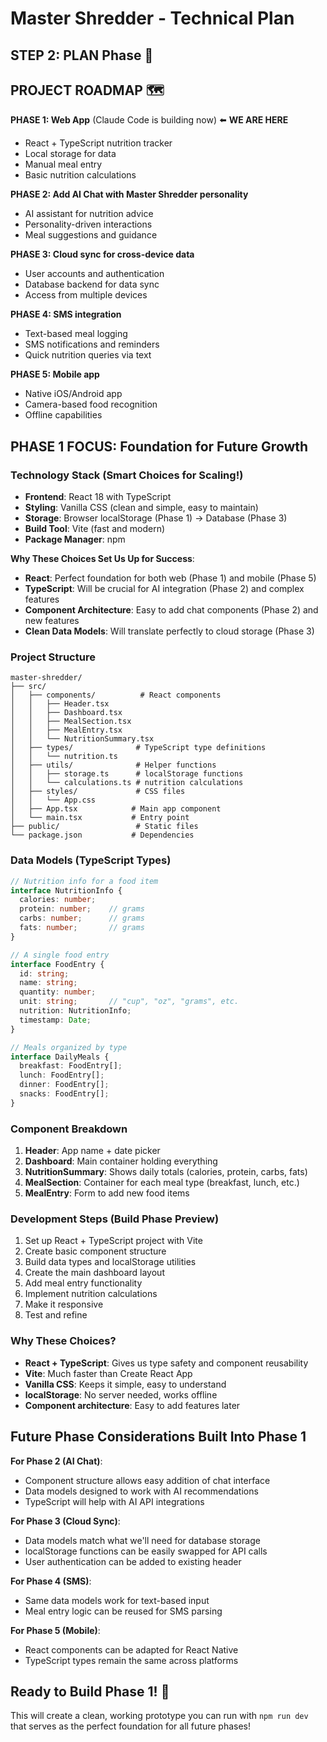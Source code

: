 # Master Shredder - Technical Plan

## STEP 2: PLAN Phase 🔄

## PROJECT ROADMAP 🗺️

**PHASE 1: Web App** (Claude Code is building now) ⬅️ **WE ARE HERE**
- React + TypeScript nutrition tracker
- Local storage for data
- Manual meal entry
- Basic nutrition calculations

**PHASE 2: Add AI Chat with Master Shredder personality**
- AI assistant for nutrition advice
- Personality-driven interactions
- Meal suggestions and guidance

**PHASE 3: Cloud sync for cross-device data**
- User accounts and authentication
- Database backend for data sync
- Access from multiple devices

**PHASE 4: SMS integration**
- Text-based meal logging
- SMS notifications and reminders
- Quick nutrition queries via text

**PHASE 5: Mobile app**
- Native iOS/Android app
- Camera-based food recognition
- Offline capabilities

## PHASE 1 FOCUS: Foundation for Future Growth

### Technology Stack (Smart Choices for Scaling!)
- **Frontend**: React 18 with TypeScript
- **Styling**: Vanilla CSS (clean and simple, easy to maintain)
- **Storage**: Browser localStorage (Phase 1) → Database (Phase 3)
- **Build Tool**: Vite (fast and modern)
- **Package Manager**: npm

**Why These Choices Set Us Up for Success**:
- **React**: Perfect foundation for both web (Phase 1) and mobile (Phase 5)
- **TypeScript**: Will be crucial for AI integration (Phase 2) and complex features
- **Component Architecture**: Easy to add chat components (Phase 2) and new features
- **Clean Data Models**: Will translate perfectly to cloud storage (Phase 3)

### Project Structure
```
master-shredder/
├── src/
│   ├── components/          # React components
│   │   ├── Header.tsx
│   │   ├── Dashboard.tsx
│   │   ├── MealSection.tsx
│   │   ├── MealEntry.tsx
│   │   └── NutritionSummary.tsx
│   ├── types/              # TypeScript type definitions
│   │   └── nutrition.ts
│   ├── utils/              # Helper functions
│   │   ├── storage.ts      # localStorage functions
│   │   └── calculations.ts # nutrition calculations
│   ├── styles/             # CSS files
│   │   └── App.css
│   ├── App.tsx            # Main app component
│   └── main.tsx           # Entry point
├── public/                 # Static files
└── package.json           # Dependencies
```

### Data Models (TypeScript Types)
```typescript
// Nutrition info for a food item
interface NutritionInfo {
  calories: number;
  protein: number;    // grams
  carbs: number;      // grams
  fats: number;       // grams
}

// A single food entry
interface FoodEntry {
  id: string;
  name: string;
  quantity: number;
  unit: string;       // "cup", "oz", "grams", etc.
  nutrition: NutritionInfo;
  timestamp: Date;
}

// Meals organized by type
interface DailyMeals {
  breakfast: FoodEntry[];
  lunch: FoodEntry[];
  dinner: FoodEntry[];
  snacks: FoodEntry[];
}
```

### Component Breakdown
1. **Header**: App name + date picker
2. **Dashboard**: Main container holding everything
3. **NutritionSummary**: Shows daily totals (calories, protein, carbs, fats)
4. **MealSection**: Container for each meal type (breakfast, lunch, etc.)
5. **MealEntry**: Form to add new food items

### Development Steps (Build Phase Preview)
1. Set up React + TypeScript project with Vite
2. Create basic component structure
3. Build data types and localStorage utilities
4. Create the main dashboard layout
5. Add meal entry functionality
6. Implement nutrition calculations
7. Make it responsive
8. Test and refine

### Why These Choices?
- **React + TypeScript**: Gives us type safety and component reusability
- **Vite**: Much faster than Create React App
- **Vanilla CSS**: Keeps it simple, easy to understand
- **localStorage**: No server needed, works offline
- **Component architecture**: Easy to add features later

## Future Phase Considerations Built Into Phase 1

**For Phase 2 (AI Chat)**:
- Component structure allows easy addition of chat interface
- Data models designed to work with AI recommendations
- TypeScript will help with AI API integrations

**For Phase 3 (Cloud Sync)**:
- Data models match what we'll need for database storage
- localStorage functions can be easily swapped for API calls
- User authentication can be added to existing header

**For Phase 4 (SMS)**:
- Same data models work for text-based input
- Meal entry logic can be reused for SMS parsing

**For Phase 5 (Mobile)**:
- React components can be adapted for React Native
- TypeScript types remain the same across platforms

## Ready to Build Phase 1! 🚀

This will create a clean, working prototype you can run with `npm run dev` that serves as the perfect foundation for all future phases!